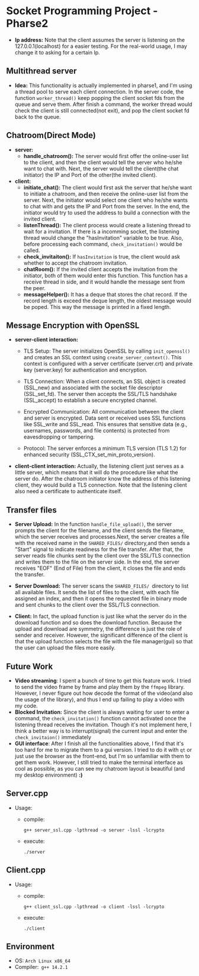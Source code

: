 # Socket Programming Project - Pharse2

- **Ip address:** Note that the client assumes the server is listening on the 127.0.0.1(localhost) for a easier testing. For the real-world usage, I may change it to asking for a certain Ip.

## Multithread server

- **Idea:** This functionality is actually implemented in pharse1, and I'm using a thread pool to serve each client connection. In the server code, the function `worker_thread()` keep popping the client socket fds from the queue and serve them. After finish a command, the worker thread would check the client is still connected(not exit), and pop the client socket fd back to the queue.

## Chatroom(Direct Mode)

- **server:**
  - **handle_chatroom():** The server would first offer the online-user list to the client, and then the client would tell the server who he/she want to chat with. Next, the server would tell the client(the chat initiator) the IP and Port of the other(the invited client).
- **client:**
  - **initiate_chat():** The client would first ask the server that he/she want to initiate a chatroom, and then receive the online-user list from the server. Next, the initiator would select one client who he/she wants to chat with and gets the IP and Port from the server. In the end, the initiator would try to used the address to build a connection with the invited client.
  - **listenThread():** The client process would create a listening thread to wait for a invitation. If there is a incomming socket, the listening thread would change the "hasInvitation" variable to be true. Also, before processing each command, `check_invitation()` would be called.
  - **check_invitaiton():** If `hasInvitation` is true, the client would ask whether to accept the chatroom invitation.
  - **chatRoom():** If the invited client accepts the invitation from the initiator, both of them would enter this function. This function has a receive thread in side, and it would handle the message sent from the peer.
  - **messageHelper():** It has a deque that stores the chat record. If the record length is exceed the deque length, the oldest message would be poped. This way the message is printed in a fixed length.

## Message Encryption with OpenSSL

- **server-client interaction:**

  - TLS Setup: The server initializes OpenSSL by calling `init_openssl()` and creates an SSL context using `create_server_context()`. This context is configured with a server certificate (server.crt) and private key (server.key) for authentication and encryption.

  - TLS Connection: When a client connects, an SSL object is created (SSL_new) and associated with the socket file descriptor (SSL_set_fd). The server then accepts the SSL/TLS handshake (SSL_accept) to establish a secure encrypted channel.

  - Encrypted Communication: All communication between the client and server is encrypted. Data sent or received uses SSL functions like SSL_write and SSL_read. This ensures that sensitive data (e.g., usernames, passwords, and file contents) is protected from eavesdropping or tampering.

  - Protocol: The server enforces a minimum TLS version (TLS 1.2) for enhanced security (SSL_CTX_set_min_proto_version).

- **client-client interaction:** Actually, the listening client just serves as a little server, which means that it will do the procedure like what the server do. After the chatroom initiator know the address of this listening client, they would build a TLS connection. Note that the listening client also need a certificate to authenticate itself.

## Transfer files

- **Server Upload:** In the function `handle_file_upload()`, the server prompts the client for the filename, and the client sends the filename, which the server receives and processes.Next, the server creates a file with the received name in the `SHARED_FILES/` directory,and then sends a "Start" signal to indicate readiness for the file transfer. After that, the server reads file chunks sent by the client over the SSL/TLS connection and writes them to the file on the server side. In the end, the server receives "EOF" (End of File) from the client, it closes the file and ends the transfer.

- **Server Download:** The server scans the `SHARED_FILES/ `directory to list all available files. It sends the list of files to the client, with each file assigned an index, and then it opens the requested file in binary mode and sent chunks to the client over the SSL/TLS connection.

- **Client:** In fact, the upload function is just like what the server do in the download function and so does the download function. Because the upload and download are symmetry, the difference is just the role of sender and receiver. However, the significant difference of the client is that the upload function selects the file with the file manager(gui) so that the user can upload the files more easily.

## Future Work

- **Video streaming**: I spent a bunch of time to get this feature work. I tried to send the video frame by frame and play them by the `ffmpeg` library. However, I never figure out how decode the format of the video(and also the usage of the library), and thus I end up failing to play a video with my code.
- **Blocked Invitation:** Since the client is always waiting for user to enter a command, the `check_invitation()` function cannot activated once the listening thread receives the invitation. Though it's not implement here, I think a better way is to interrupt(signal) the current input and enter the `check_invitaion()` immediately
- **GUI interface**: After I finish all the functionalities above, I find that it's too hard for me to migrate them to a gui version. I tried to do it with `qt` or just use the browser as the front-end, but I'm so unfamiliar with them to get them work. However, I still tried to make the terminal interface as cool as possible, as you can see my chatroom layout is beautiful (and my desktop environment) **:)**

## Server.cpp

- Usage:

  - compile:

    ```shell
    g++ server_ssl.cpp -lpthread -o server -lssl -lcrypto
    ```

  - execute:

    ```shell
    ./server
    ```

## Client.cpp

- Usage:

  - compile:

    ```shell
    g++ client_ssl.cpp -lpthread -o client -lssl -lcrypto
    ```

  - execute:

    ```shell
    ./client
    ```

## Environment

- OS: `Arch Linux x86_64`
- Compiler:` g++ 14.2.1`
